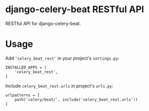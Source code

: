 django-celery-beat RESTful API
==============================

RESTful API for django-celery-beat.

# Usage

Add `'celery_beat_rest'` in your project's `settings.py`:

```
INSTALLED_APPS = [
    'celery_beat_rest',
]
```

Include `celery_beat_rest.urls` in project's `urls.py`:

```
urlpatterns = [
    path('celery/beat/', include('celery_beat_rest.urls'))
]
```
